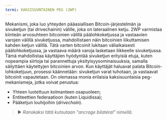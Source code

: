 ```yaml
---
termi: KAKSISUUNTAINEN PEG (2WP)
---
```


Mekanismi, joka luo yhteyden pääasiallisen Bitcoin-järjestelmän ja sivuketjun (tai drivechainin) välille, joka on lateraalinen ketju. 2WP varmistaa kiinteän arvosuhteen bitcoinien välillä päälohkoketjussa ja vastaavien varojen välillä sivuketjussa, mahdollistaen näin bitcoinien liikuttamisen kahden ketjun välillä. Tätä varten bitcoinit lukitaan väliaikaisesti päälohkoketjussa, ja vastaava määrä varoja lasketaan liikkeelle sivuketjussa. Tämä mahdollistaa käyttäjien hyödyntää sivuketjun erityisiä etuja, kuten nopeampia siirtoja tai parannettuja yksityisyysominaisuuksia, samalla säilyttäen käytettyjen bitcoinien arvon. Kun käyttäjät haluavat palata Bitcoin-lohkoketjuun, prosessi käännetään: sivuketjun varat tuhotaan, ja vastaavat bitcoinit vapautetaan. On olemassa monia erilaisia kaksisuuntaisia peg-mekanismeja, jotka voivat perustua:
* Yhteen luotettuun kolmanteen osapuoleen;
* Entiteettien federaatioon (kuten Liquidissa);
* Pääketjun louhijoihin (*drivechain*).

> ► *Ranskaksi tätä kutsutaan "ancrage bilatéral" nimellä.*